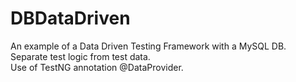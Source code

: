 # DBDataDriven
An example of a Data Driven Testing Framework with a MySQL DB. </br >
Separate test logic from test data. </br >
Use of TestNG annotation @DataProvider.
